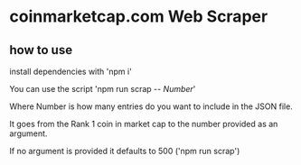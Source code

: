 # coinmarketcap.com Web Scraper

## how to use

install dependencies with 'npm i'

You can use the script  'npm run scrap -- *Number*'

Where Number is how many entries do you want to include in the JSON file.

It goes from the Rank 1 coin in market cap to the number provided as an argument.

If no argument is provided it defaults to 500 ('npm run scrap')
